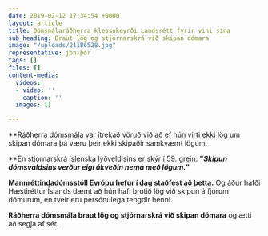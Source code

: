 ```yaml
---
date: 2019-02-12 17:34:54 +0000
layout: article
title: Dómsmálaráðherra klessukeyrði Landsrétt fyrir vini sína
sub_heading: Braut lög og stjórnarskrá við skipan dómara
image: "/uploads/211B6528.jpg"
representative: jón-þór
tags: []
files: []
content-media:
  videos:
  - video: ''
    caption: ''
  images: []

---
```

**Ráðherra dómsmála var ítrekað vöruð við að ef hún virti ekki lög um skipan dómara þá væru þeir ekki skipaðir samkvæmt lögum.  
  
**En stjórnarskrá íslenska lýðveldisins er skýr í [59. grein](https://www.althingi.is/lagas/nuna/1944033.html#G59): **"_Skipun dómsvaldsins verður eigi ákveðin nema með lögum._"**  
  
**Mannréttindadómsstóll Evrópu** [**hefur í dag staðfest að þetta**](https://hudoc.echr.coe.int/eng-press#%20)**.** Og áður hafði Hæstiréttur Íslands dæmt að hún hafi brotið lög við skipun á fjórum dómurum, en tveir eru persónulega tengdir henni.

**Ráðherra dómsmála braut lög og stjórnarskrá við skipan dómara** og ætti að segja af sér.
